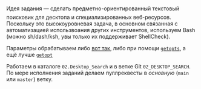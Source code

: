 Идея задания — сделать предметно-ориентированный текстовый поисковик для десктопа и специализированных веб-ресурсов. Поскольку это высокоуровневая задача, в основном связанная с автоматизацией использвоания других инструментов, используем Bash (можно sh/dash/ksh, увы только их поддерживает ShellCheck).

Параметры обрабатываем либо [вот так](https://stackoverflow.com/a/14203146), либо при помощи [`getopts`](https://man7.org/linux/man-pages/man1/getopts.1p.html), а ещё лучше [`getopt`](https://stackoverflow.com/a/7948533)

Работаем в каталоге  `02.Desktop_Search` и в ветке Git `02_DESKTOP_SEARCH`. По мере исполнения заданий делаем пуллреквесты в *основную* (`main` или `master`) ветку.
